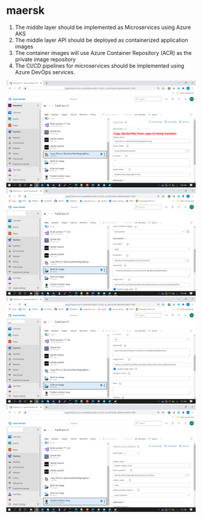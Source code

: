 # maersk

1) The middle layer should be implemented as Microservices using Azure AKS
2) The middle layer API should be deployed as containerized application images
3) The container images will use Azure Container Repository (ACR) as the private image repository
4) The CI/CD pipelines for microservices should be implemented using Azure DevOps services.

![Alt text](https://github.com/himeshbhojwani/maersk/blob/master/maersk/SCENARIO-3/images/10.png)
![Alt text](https://github.com/himeshbhojwani/maersk/blob/master/maersk/SCENARIO-3/images/11.png)
![Alt text](https://github.com/himeshbhojwani/maersk/blob/master/maersk/SCENARIO-3/images/12.png)
![Alt text](https://github.com/himeshbhojwani/maersk/blob/master/maersk/SCENARIO-3/images/13.png)
